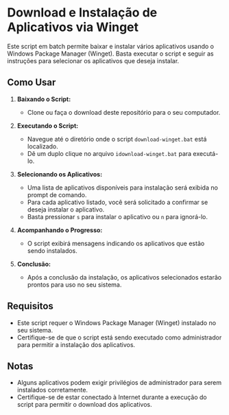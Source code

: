 # Download e Instalação de Aplicativos via Winget

Este script em batch permite baixar e instalar vários aplicativos usando o Windows Package Manager (Winget). Basta executar o script e seguir as instruções para selecionar os aplicativos que deseja instalar.

## Como Usar

1. **Baixando o Script:**
   - Clone ou faça o download deste repositório para o seu computador.

2. **Executando o Script:**
   - Navegue até o diretório onde o script `download-winget.bat` está localizado.
   - Dê um duplo clique no arquivo `idownload-winget.bat` para executá-lo.

3. **Selecionando os Aplicativos:**
   - Uma lista de aplicativos disponíveis para instalação será exibida no prompt de comando.
   - Para cada aplicativo listado, você será solicitado a confirmar se deseja instalar o aplicativo.
   - Basta pressionar `s` para instalar o aplicativo ou `n` para ignorá-lo.

4. **Acompanhando o Progresso:**
   - O script exibirá mensagens indicando os aplicativos que estão sendo instalados.

5. **Conclusão:**
   - Após a conclusão da instalação, os aplicativos selecionados estarão prontos para uso no seu sistema.

## Requisitos

- Este script requer o Windows Package Manager (Winget) instalado no seu sistema.
- Certifique-se de que o script está sendo executado como administrador para permitir a instalação dos aplicativos.

## Notas

- Alguns aplicativos podem exigir privilégios de administrador para serem instalados corretamente.
- Certifique-se de estar conectado à Internet durante a execução do script para permitir o download dos aplicativos.
